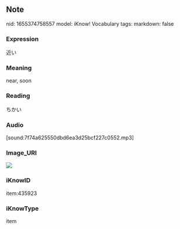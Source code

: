 ## Note
nid: 1655374758557
model: iKnow! Vocabulary
tags: 
markdown: false

### Expression
近い

### Meaning
near, soon

### Reading
ちかい

### Audio
[sound:7f74a625550dbd6ea3d25bcf227c0552.mp3]

### Image_URI
<img src="8cf94e0f8767319d9ffb28e2cf1cfe23.jpg">

### iKnowID
item:435923

### iKnowType
item
